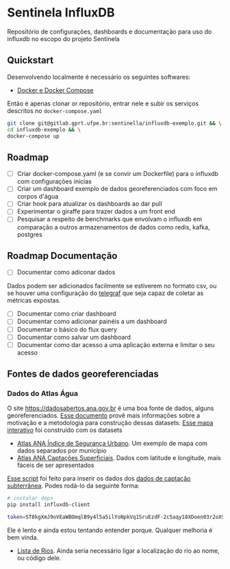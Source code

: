 # Sentinela InfluxDB

Repositório de configurações, dashboards e documentação para uso do influxdb
no escopo do projeto Sentinela

## Quickstart

Desenvolvendo localmente é necessário os seguintes softwares:

- [Docker e Docker Compose](https://docs.docker.com/get-started/)

Então é apenas clonar or repositório, entrar nele e subir os serviços descritos
no `docker-compose.yaml`

```bash
git clone git@gitlab.gprt.ufpe.br:sentinella/influxdb-exemplo.git && \
cd influxdb-exemplo && \
docker-compose up
```

## Roadmap

- [ ] Criar docker-compose.yaml (e se convir um Dockerfile) para o influxdb com configurações inicias
- [ ] Criar um dashboard exemplo de dados georeferenciados com foco em corpos d'água
- [ ] Criar hook para atualizar os dashboards ao dar pull
- [ ] Experimentar o giraffe para trazer dados a um front end
- [ ] Pesquisar a respeito de benchmarks que envolvam o influxdb em comparação a outros armazenamentos de dados como redis, kafka, postgres

## Roadmap Documentação

- [ ] Documentar como adiconar dados

Dados podem ser adicionados facilmente se estiverem no formato csv, ou se houver uma configuração do [telegraf](https://github.com/influxdata/telegraf) que seja capaz de coletar as métricas expostas.

- [ ] Documentar como criar dashboard
- [ ] Documentar como adicionar painéis a um dashboard
- [ ] Documentar o básico do flux query
- [ ] Documentar como salvar um dashboard
- [ ] Documentar como dar acesso a uma aplicação externa e limitar o seu acesso

## Fontes de dados georeferenciadas

### Dados do Atlas Água

O site <https://dadosabertos.ana.gov.br> é uma boa fonte de dados, alguns georeferenciados.
[Esse documento](https://biblioteca.ana.gov.br/sophia_web/asp/download.asp?codigo=151307&tipo_midia=2&iIndexSrv=1&iUsuario=0&obra=90683&tipo=1&iBanner=0&iIdioma=0) provê mais informações sobre a motivação e a metodologia para construção dessas datasets.
[Esse mapa interativo](https://portal1.snirh.gov.br/ana/apps/webappviewer/index.html?id=9533a92615b84880b6a7263b6568708b) foi construído com os datasets

- [Atlas ANA Índice de Segurança Urbano](https://dadosabertos.ana.gov.br/maps/897b12b3081c49678a1b2161c372b70c). Um exemplo de mapa com dados separados por município
- [Atlas ANA Captações Superficiais](https://dadosabertos.ana.gov.br/datasets/19e1869946b041bba92b996020925909). Dados com latitude e longitude, mais fáceis de ser apresentados

[Esse script](./cap-sub-geojson-importer.py) foi feito para inserir os dados dos [dados de captação subterrânea](./atlas_cap_subterranea.geojson).
Podes rodá-lo da seguinte forma:

```bash
# instalar deps
pip install influxdb-client
```

```bash
token=ST8kgXmJ9oVEaWBOmqlB9y4l5a5ilYoNpkVq1SruEzdF-2c5aqy18XDoen03r2oXSOA_JlBsyV3pEqPGcfCHcA== org=sentinela bucket=mybucket python3 cap-sub-geojson-importer.py
```

Ele é lento e ainda estou tentando entender porque. Qualquer melhoria é bem vinda.

- [Lista de Rios](https://www.arcgis.com/home/item.html?id=4577e60f14284963aa6fafbe36a2b7d4). Ainda seria necessário ligar a localização do rio ao nome, ou código dele.

